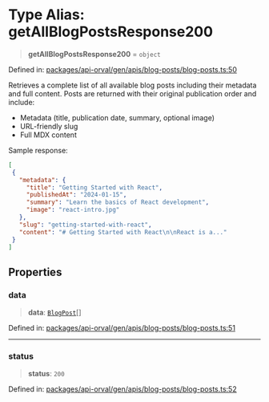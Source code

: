 # Type Alias: getAllBlogPostsResponse200

> **getAllBlogPostsResponse200** = `object`

Defined in: [packages/api-orval/gen/apis/blog-posts/blog-posts.ts:50](https://github.com/the-inconvenience-store/mono-example/blob/d567288f2dff3ffa4a2fdf7eb46acac0b7cd0929/packages/api-orval/gen/apis/blog-posts/blog-posts.ts#L50)

Retrieves a complete list of all available blog posts including their metadata and full content.
Posts are returned with their original publication order and include:
- Metadata (title, publication date, summary, optional image)
- URL-friendly slug
- Full MDX content

Sample response:
```json
[
 {
   "metadata": {
     "title": "Getting Started with React",
     "publishedAt": "2024-01-15",
     "summary": "Learn the basics of React development",
     "image": "react-intro.jpg"
   },
   "slug": "getting-started-with-react",
   "content": "# Getting Started with React\n\nReact is a..."
 }
]
```

## Properties

### data

> **data**: [`BlogPost`](../interfaces/BlogPost.md)[]

Defined in: [packages/api-orval/gen/apis/blog-posts/blog-posts.ts:51](https://github.com/the-inconvenience-store/mono-example/blob/d567288f2dff3ffa4a2fdf7eb46acac0b7cd0929/packages/api-orval/gen/apis/blog-posts/blog-posts.ts#L51)

***

### status

> **status**: `200`

Defined in: [packages/api-orval/gen/apis/blog-posts/blog-posts.ts:52](https://github.com/the-inconvenience-store/mono-example/blob/d567288f2dff3ffa4a2fdf7eb46acac0b7cd0929/packages/api-orval/gen/apis/blog-posts/blog-posts.ts#L52)
